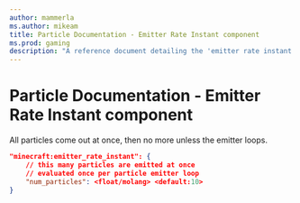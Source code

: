 ```yaml
---
author: mammerla
ms.author: mikeam
title: Particle Documentation - Emitter Rate Instant component
ms.prod: gaming
description: "A reference document detailing the 'emitter rate instant' particle component"
---
```


# Particle Documentation - Emitter Rate Instant component

All particles come out at once, then no more unless the emitter loops.

```json
"minecraft:emitter_rate_instant": {
    // this many particles are emitted at once
    // evaluated once per particle emitter loop
    "num_particles": <float/molang> <default:10>
}
```
